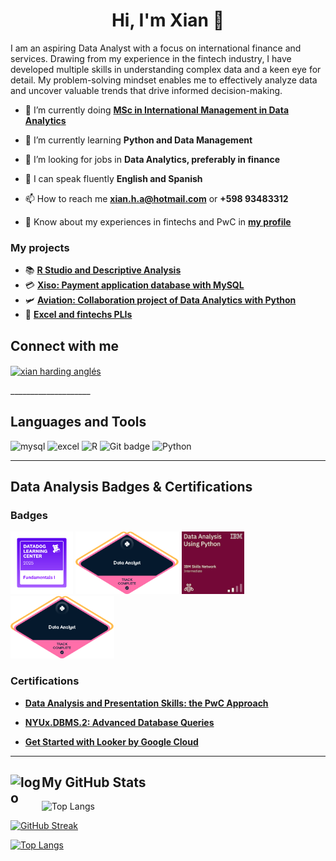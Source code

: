 <h1 align="center">Hi, I'm Xian 🔷</h1>

<p align="left"> I am an aspiring Data Analyst with a focus on international finance and services. Drawing from my experience in the fintech industry, I have developed multiple skills in understanding complex data and a keen eye for detail. My problem-solving mindset enables me to effectively analyze data and uncover valuable trends that drive informed decision-making.</p>

- 🔭 I’m currently doing **[MSc in International Management in Data Analytics](https://www.rennes-sb.com/programmes/postgraduate/discover-masters/master-of-science-in-international-management/)**

- 🌱 I’m currently learning **Python and Data Management**

- 🤝 I’m looking for jobs in **Data Analytics, preferably in finance**

- 💬 I can speak fluently **English and Spanish**

- 📫 How to reach me **xian.h.a@hotmail.com** or **+598 93483312**

- 📄 Know about my experiences in fintechs and PwC in **[my profile](https://www.linkedin.com/in/xianha/)**

<h3 align="left"> My projects </h3>

- 📚 **[R Studio and Descriptive Analysis](https://www.github.com/r41ss4/r_stat_ort)**
- 💳 **[Xiso: Payment application database with MySQL](https://github.com/r41ss4/xisov1)**
- 🛩️ **[Aviation: Collaboration project of Data Analytics with Python](https://github.com/r41ss4/rennes_da)**
- 📄 **[Excel and fintechs PLIs](https://github.com/r41ss4/fintexcel/tree/main)**


<h2 align="left">Connect with me </h2>
<p align="left">
<a href="https://www.linkedin.com/in/xianha/" target="blank"><img align="center" src="https://raw.githubusercontent.com/rahuldkjain/github-profile-readme-generator/master/src/images/icons/Social/linked-in-alt.svg" alt="xian harding anglés" height="30" width="40" /></a>
</p>
____________________

<h2 align="left"> Languages and Tools </h2>
<div align="left">
  <img src="https://img.shields.io/badge/MySQL-4479A1?logo=mysql&logoColor=fff" alt="mysql" />  
  <img src="https://img.shields.io/badge/Google_Sheets_%2F_Excel-34A853?style=plastic&logo=googlesheets&logoColor=white" alt="excel" />       
  <img src="https://img.shields.io/badge/R_Studio-276DC3?logo=r" alt="R" />                 
  <img src="https://img.shields.io/badge/Git-%23F05033.svg?style=plastic&logo=git&logoColor=white" alt="Git badge"/>            
  <img src="https://img.shields.io/badge/Python-3776AB?style=plastic&logo=python&logoColor=fff" alt="Python"/>
</p align="left">

____________________

<!-- Data Analysis Badges & Certifications -->
<h2 align="left"> Data Analysis Badges  & Certifications </h2>
<h3 align="left"> Badges </h3>

<div align="left">
  <a href="https://www.credly.com/badges/65efd81d-5470-4c2d-9975-bb43cd16b858/public_url"><img src="/images/datadog-fundamental.png" alt="Datadog Fundamentals I" height="100"/></a>        
  <a href="https://www.datacamp.com/statement-of-accomplishment/track/7c9c991a1d6b0baa4572e7d90868f4202b92cbbc?raw=1"><img src="/images/data-python-datacamp.png" alt="Data Analytics with Python by Datacamp" height="100"/></a>       
  <a href="https://courses.cognitiveclass.ai/certificates/cb2dfbb4ed08420c81b9524e831e7270"><img src="/images/data-analysis-using-python.png" alt="Data Analysis with Python by IBM" height="100"/></a>           
  <a href="https://www.datacamp.com/skill-verification/DL0031820519372"><img src="/images/data-python-datacamp.png" alt="Data Literacy by Datacamp" height="100"/></a>       
</p align="left">

<h3 align="left"> Certifications </h3>
<div align="left">

* **[Data Analysis and Presentation Skills: the PwC Approach](https://www.coursera.org/account/accomplishments/specialization/ZO09YXS29B7Q)**

* **[NYUx.DBMS.2: Advanced Database Queries](https://courses.edx.org/certificates/caee4a33d05548e6926ab7d7b43b9ff1)**  

* **[Get Started with Looker by Google Cloud](https://www.credly.com/badges/bac495fd-9b7c-4103-9562-42e261155153)**
____________________

<!--- GitHub Stats -->
<h2 align="left">My GitHub Stats <img align="left" src="https://upload.wikimedia.org/wikipedia/commons/a/ae/Github-desktop-logo-symbol.svg" alt="logo" height="50" width="50" /></h2>
              

![Top Langs](https://github-readme-stats.vercel.app/api?username=r41ss4&theme=aura&show_icons=true)          

[![GitHub Streak](https://streak-stats.demolab.com/?user=r41ss4&theme=aura)](https://git.io/streak-stats)


[![Top Langs](https://github-readme-stats-git-masterrstaa-rickstaa.vercel.app/api/top-langs/?username=r41ss4&theme=aura&show_icons=true&t)](https://github.com/r41ss4/github-readme-stats) 
